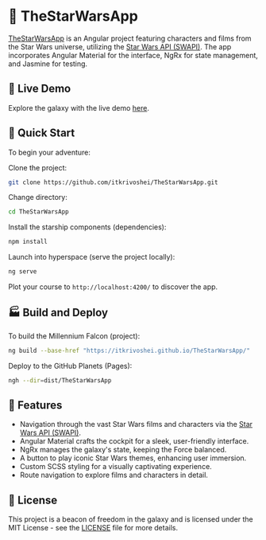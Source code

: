 # 🌌 TheStarWarsApp

[TheStarWarsApp](https://itkrivoshei.github.io/TheStarWarsApp/home) is an Angular project featuring characters and films from the Star Wars universe, utilizing the [Star Wars API (SWAPI)](https://swapi.dev/). The app incorporates Angular Material for the interface, NgRx for state management, and Jasmine for testing.

## 🔗 Live Demo

Explore the galaxy with the live demo [here](https://itkrivoshei.github.io/TheStarWarsApp/home).

## 🚀 Quick Start

To begin your adventure:

Clone the project:

```sh
git clone https://github.com/itkrivoshei/TheStarWarsApp.git
```

Change directory:

```sh
cd TheStarWarsApp
```

Install the starship components (dependencies):

```sh
npm install
```

Launch into hyperspace (serve the project locally):

```sh
ng serve
```

Plot your course to `http://localhost:4200/` to discover the app.

## 🏭 Build and Deploy

To build the Millennium Falcon (project):

```sh
ng build --base-href "https://itkrivoshei.github.io/TheStarWarsApp/"
```

Deploy to the GitHub Planets (Pages):

```sh
ngh --dir=dist/TheStarWarsApp
```

## 🎨 Features

- Navigation through the vast Star Wars films and characters via the [Star Wars API (SWAPI)](https://swapi.dev/).
- Angular Material crafts the cockpit for a sleek, user-friendly interface.
- NgRx manages the galaxy's state, keeping the Force balanced.
- A button to play iconic Star Wars themes, enhancing user immersion.
- Custom SCSS styling for a visually captivating experience.
- Route navigation to explore films and characters in detail.

## 📄 License

This project is a beacon of freedom in the galaxy and is licensed under the MIT License - see the [LICENSE](LICENSE) file for more details.
